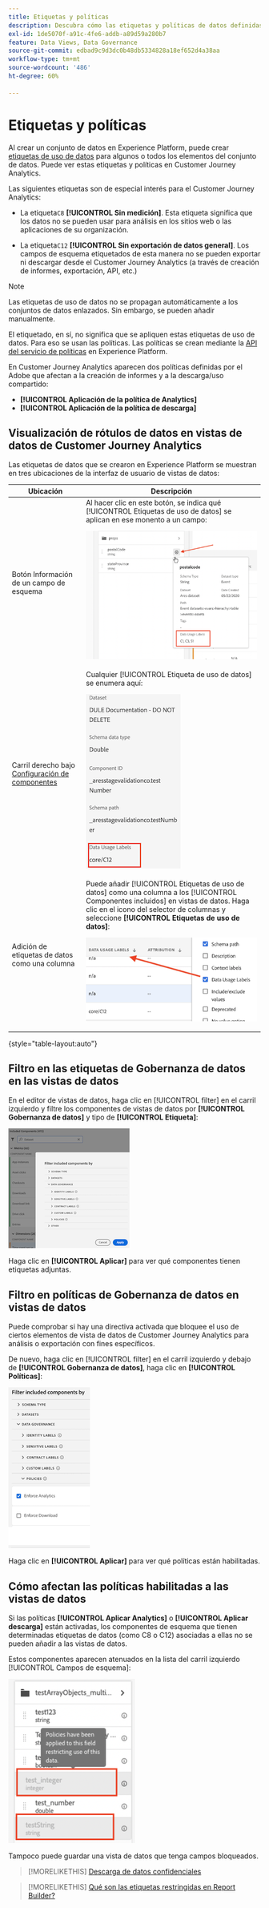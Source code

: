 ```yaml
---
title: Etiquetas y políticas
description: Descubra cómo las etiquetas y políticas de datos definidas en Adobe Experience Platform afectan a las vistas de datos y a la creación de informes en Customer Journey Analytics.
exl-id: 1de5070f-a91c-4fe6-addb-a89d59a280b7
feature: Data Views, Data Governance
source-git-commit: edbad9c9d3dc0b48db5334828a18ef652d4a38aa
workflow-type: tm+mt
source-wordcount: '486'
ht-degree: 60%

---
```


# Etiquetas y políticas

Al crear un conjunto de datos en Experience Platform, puede crear [etiquetas de uso de datos](https://experienceleague.adobe.com/docs/experience-platform/data-governance/labels/reference.html?lang=es) para algunos o todos los elementos del conjunto de datos. Puede ver estas etiquetas y políticas en Customer Journey Analytics.

Las siguientes etiquetas son de especial interés para el Customer Journey Analytics:

* La etiqueta`C8` **[!UICONTROL Sin medición]**. Esta etiqueta significa que los datos no se pueden usar para análisis en los sitios web o las aplicaciones de su organización.

* La etiqueta`C12` **[!UICONTROL Sin exportación de datos general]**. Los campos de esquema etiquetados de esta manera no se pueden exportar ni descargar desde el Customer Journey Analytics (a través de creación de informes, exportación, API, etc.)

>[!NOTE]
>
>Las etiquetas de uso de datos no se propagan automáticamente a los conjuntos de datos enlazados. Sin embargo, se pueden añadir manualmente.

El etiquetado, en sí, no significa que se apliquen estas etiquetas de uso de datos. Para eso se usan las políticas. Las políticas se crean mediante la [API del servicio de políticas](https://experienceleague.adobe.com/docs/experience-platform/data-governance/api/overview.html?lang=es) en Experience Platform.

En Customer Journey Analytics aparecen dos políticas definidas por el Adobe que afectan a la creación de informes y a la descarga/uso compartido:

* **[!UICONTROL Aplicación de la política de Analytics]**
* **[!UICONTROL Aplicación de la política de descarga]**

## Visualización de rótulos de datos en vistas de datos de Customer Journey Analytics

Las etiquetas de datos que se crearon en Experience Platform se muestran en tres ubicaciones de la interfaz de usuario de vistas de datos:

| Ubicación | Descripción |
| --- | --- |
| Botón Información de un campo de esquema | Al hacer clic en este botón, se indica qué [!UICONTROL Etiquetas de uso de datos] se aplican en ese monento a un campo:<p>![](assets/data-label-left.png) |
| Carril derecho bajo [Configuración de componentes](/help/data-views/component-settings/overview.md) | Cualquier [!UICONTROL Etiqueta de uso de datos] se enumera aquí:<p>![](assets/data-label-right.png) |
| Adición de etiquetas de datos como una columna | Puede añadir [!UICONTROL Etiquetas de uso de datos] como una columna a los [!UICONTROL Componentes incluidos] en vistas de datos. Haga clic en el icono del selector de columnas y seleccione **[!UICONTROL Etiquetas de uso de datos]**:<p>![](assets/data-label-column.png) |

{style="table-layout:auto"}

## Filtro en las etiquetas de Gobernanza de datos en las vistas de datos

En el editor de vistas de datos, haga clic en [!UICONTROL filter] en el carril izquierdo y filtre los componentes de vistas de datos por **[!UICONTROL Gobernanza de datos]** y tipo de **[!UICONTROL Etiqueta]**:

![](assets/filter-labels.png)

Haga clic en **[!UICONTROL Aplicar]** para ver qué componentes tienen etiquetas adjuntas.

## Filtro en políticas de Gobernanza de datos en vistas de datos

Puede comprobar si hay una directiva activada que bloquee el uso de ciertos elementos de vista de datos de Customer Journey Analytics para análisis o exportación con fines específicos.

De nuevo, haga clic en [!UICONTROL filter] en el carril izquierdo y debajo de **[!UICONTROL Gobernanza de datos]**, haga clic en **[!UICONTROL Políticas]**:

![](assets/filter-policies.png)

Haga clic en **[!UICONTROL Aplicar]** para ver qué políticas están habilitadas.

## Cómo afectan las políticas habilitadas a las vistas de datos

Si las políticas **[!UICONTROL Aplicar Analytics]** o **[!UICONTROL Aplicar descarga]** están activadas, los componentes de esquema que tienen determinadas etiquetas de datos (como C8 o C12) asociadas a ellas no se pueden añadir a las vistas de datos.

Estos componentes aparecen atenuados en la lista del carril izquierdo [!UICONTROL Campos de esquema]:

![](assets/component-greyed.png)

Tampoco puede guardar una vista de datos que tenga campos bloqueados.

>[!MORELIKETHIS]
>[Descarga de datos confidenciales](/help/analysis-workspace/curate-share/download-send.md)

>[!MORELIKETHIS]
>[Qué son las etiquetas restringidas en Report Builder?](https://experienceleague.adobe.com/docs/analytics-platform/using/cja-reportbuilder/restricted-labels.html?lang=es)



